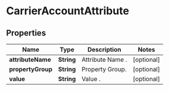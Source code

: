 
# CarrierAccountAttribute

## Properties
Name | Type | Description | Notes
------------ | ------------- | ------------- | -------------
**attributeName** | **String** | Attribute Name . |  [optional]
**propertyGroup** | **String** | Property Group. |  [optional]
**value** | **String** | Value . |  [optional]



